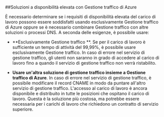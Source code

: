 ##Soluzioni a disponibilità elevata con Gestione traffico di Azure

È necessario determinare se i requisiti di disponibilità elevata del carico di lavoro possono essere soddisfatti usando esclusivamente Gestione traffico di Azure oppure se è necessario combinare Gestione traffico con altre soluzioni o processi DNS. A seconda delle esigenze, è possibile usare:

- **Esclusivamente Gestione traffico **. Se per il carico di lavoro è sufficiente un tempo di attività del 99,99%, è possibile usare esclusivamente Gestione traffico. In caso di errore nel servizio di gestione traffico, gli utenti non saranno in grado di accedere al carico di lavoro fino a quando il servizio di gestione traffico non verrà ristabilito.

- **Usare un'altra soluzione di gestione traffico insieme a Gestione traffico di Azure**. In caso di errore nel servizio di gestione traffico, è possibile modificare il record CNAME in modo da puntare all'altro servizio di gestione traffico. L'accesso al carico di lavoro è ancora disponibile e distribuito in tutte le posizioni che ospitano il carico di lavoro. Questa è la soluzione più costosa, ma potrebbe essere necessaria per i carichi di lavoro che richiedono un contratto di servizio superiore.
